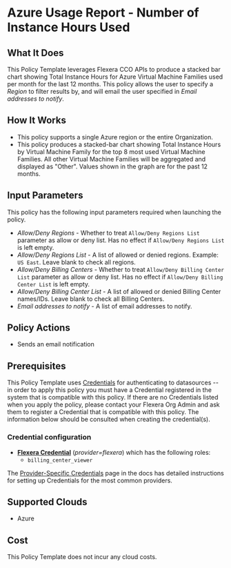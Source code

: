 # Azure Usage Report - Number of Instance Hours Used

## What It Does

This Policy Template leverages Flexera CCO APIs to produce a stacked bar chart showing Total Instance Hours for Azure Virtual Machine Families used per month for the last 12 months.
This policy allows the user to specify a *Region* to filter results by, and will email the user specified in *Email addresses to notify*.

## How It Works

- This policy supports a single Azure region or the entire Organization.
- This policy produces a stacked-bar chart showing Total Instance Hours by Virtual Machine Family for the top 8 most used Virtual Machine Families. All other Virtual Machine Families will be aggregated and displayed as "Other". Values shown in the graph are for the past 12 months.

## Input Parameters

This policy has the following input parameters required when launching the policy.

- *Allow/Deny Regions* - Whether to treat `Allow/Deny Regions List` parameter as allow or deny list. Has no effect if `Allow/Deny Regions List` is left empty.
- *Allow/Deny Regions List* - A list of allowed or denied regions. Example: `US East`. Leave blank to check all regions.
- *Allow/Deny Billing Centers* - Whether to treat `Allow/Deny Billing Center List` parameter as allow or deny list. Has no effect if `Allow/Deny Billing Center List` is left empty.
- *Allow/Deny Billing Center List* - A list of allowed or denied Billing Center names/IDs. Leave blank to check all Billing Centers.
- *Email addresses to notify* - A list of email addresses to notify.

## Policy Actions

- Sends an email notification

## Prerequisites

This Policy Template uses [Credentials](https://docs.flexera.com/flexera/EN/Automation/ManagingCredentialsExternal.htm) for authenticating to datasources -- in order to apply this policy you must have a Credential registered in the system that is compatible with this policy. If there are no Credentials listed when you apply the policy, please contact your Flexera Org Admin and ask them to register a Credential that is compatible with this policy. The information below should be consulted when creating the credential(s).

### Credential configuration

- [**Flexera Credential**](https://docs.flexera.com/flexera/EN/Automation/ProviderCredentials.htm) (*provider=flexera*) which has the following roles:
  - `billing_center_viewer`

The [Provider-Specific Credentials](https://docs.flexera.com/flexera/EN/Automation/ProviderCredentials.htm) page in the docs has detailed instructions for setting up Credentials for the most common providers.

## Supported Clouds

- Azure

## Cost

This Policy Template does not incur any cloud costs.

